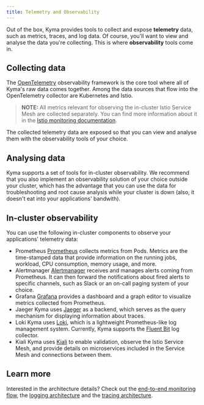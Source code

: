 ```yaml
---
title: Telemetry and Observability
---
```


Out of the box, Kyma provides tools to collect and expose **telemetry** data, such as metrics, traces, and log data. Of course, you'll want to view and analyse the data you're collecting. This is where **observability** tools come in.

## Collecting data

The [OpenTelemetry](https://opentelemetry.io/) observability framework is the core tool where all of Kyma's raw data comes together.  Among the data sources that flow into the OpenTelemetry collector are Kubernetes and Istio.

> **NOTE:** All metrics relevant for observing the in-cluster Istio Service Mesh are collected separately. You can find more information about it in the [Istio monitoring documentation](../../../01-overview/02-main-areas/service-mesh/con-monitoring-istio.md).

The collected telemetry data are exposed so that you can view and analyse them with the observability tools of your choice.

## Analysing data

Kyma supports a set of tools for in-cluster observability.
We recommend that you also implement an observability solution of your choice outside your cluster, which has the advantage that you can use the data for troubleshooting and root cause analysis while your cluster is down (also, it doesn't eat into your applications' bandwith).

## In-cluster observability

You can use the following in-cluster components to observe your applications' telemetry data:

- Prometheus
  [Prometheus](https://prometheus.io/docs/introduction) collects metrics from Pods. Metrics are the time-stamped data that provide information on the running jobs, workload, CPU consumption, memory usage, and more.
- Alertmanager
  [Alertmanager](https://prometheus.io/docs/alerting/alertmanager/) receives and manages alerts coming from Prometheus. It can then forward the notifications about fired alerts to specific channels, such as Slack or an on-call paging system of your choice.
- Grafana
  [Grafana](https://grafana.com/docs/guides/getting_started/) provides a dashboard and a graph editor to visualize metrics collected from Prometheus.
- Jaeger
  Kyma uses [Jaeger](https://www.jaegertracing.io/docs/) as a backend, which serves as the query mechanism for displaying information about traces.
- Loki
  Kyma uses [Loki](https://github.com/grafana/loki), which is a lightweight Prometheus-like log management system. Currently, Kyma supports the [Fluent Bit](https://fluentbit.io/) log collector.
- Kiali
  Kyma uses [Kiali](https://www.kiali.io) to enable validation, observe the Istio Service Mesh, and provide details on microservices included in the Service Mesh and connections between them.

## Learn more

Interested in the architecture details? Check out the [end-to-end monitoring flow](../../../05-technical-reference/03-architecture/obsv-01-architecture-monitoring.md), the [logging architecture](../../../05-technical-reference/03-architecture/obsv-02-architecture-logging.md) and the [tracing architecture](../../../05-technical-reference/03-architecture/obsv-03-architecture-tracing.md).
